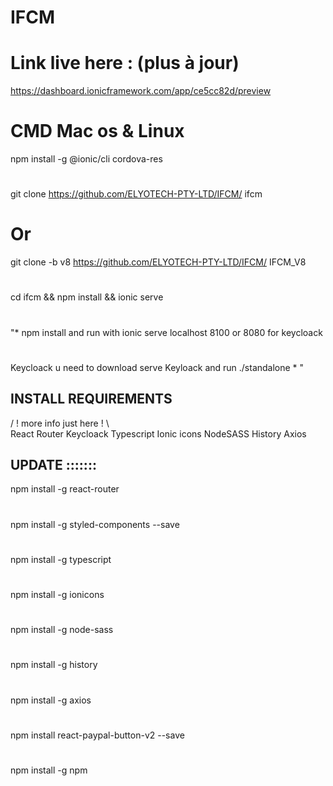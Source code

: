 # IFCM 
# Link live here : (plus à jour)
https://dashboard.ionicframework.com/app/ce5cc82d/preview

# CMD Mac os & Linux 
npm install -g @ionic/cli cordova-res 
#
git clone https://github.com/ELYOTECH-PTY-LTD/IFCM/ ifcm 
# Or
git clone -b v8 https://github.com/ELYOTECH-PTY-LTD/IFCM/ IFCM_V8
#
cd ifcm && npm install && ionic serve
#
"*
  npm install and run with ionic serve localhost 8100 or 8080 for keycloack 
  #
  Keycloack u need to download serve Keyloack and run ./standalone 
 *
"
## INSTALL REQUIREMENTS
/ ! more info just here  ! \  
React Router
Keycloack
Typescript 
Ionic icons
NodeSASS
History
Axios


## UPDATE :::::::
npm install -g react-router
#
npm install -g styled-components --save
#
npm install -g typescript
#
npm install -g ionicons
#
npm install -g node-sass
#
npm install -g  history
#
npm install -g  axios
#
npm install react-paypal-button-v2 --save
#
npm install -g npm
#

